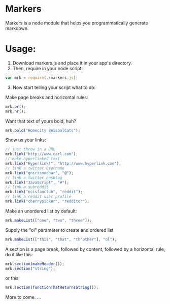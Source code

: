 # Markers 

Markers is a node module that helps you programmatically generate markdown.

# Usage:

1. Download markers.js and place it in your app's directory.
2. Then, require in your node script:
```javascript
var mrk = require(./markers.js);
```
3. Now start telling your script what to do:

Make page breaks and horizontal rules:
```javascript
mrk.br();
mrk.hr();
```
Want that text of yours bold, huh?
```javascript
mrk.bold("Homecity BeisbolCats");
```
Show us your links:
```javascript
// just throw in a URL
mrk.link("http://www.carl.com");
// make hyperlinked text
mrk.link("Hyperlink!", "http://www.hyperlink.com");
// link a twitter username
mrk.link("gnirtsmodnar", "@");
// link a twitter hashtag
mrk.link("JavaScript", "#");
// link a subreddit
mrk.link("ncisfanclub", "reddit");
// link a reddit user profile
mrk.link("cherrypicker", "redditor");
```
Make an unordered list by default:
```javascript
mrk.makeList(["one", "two", "three"]);
```

Supply the "ol" parameter to create and ordered list
```javascript
mrk.makeList(["this", "that", "th'other"], "ol");
```
A section is a page break, followed by content, followed by a horizontal rule, do it like this:
```javascript
mrk.section(makeHeader());
mrk.section("string");
```
or this:
```javascript
mrk.section(functionThatReturnsString());
```

More to come. . .